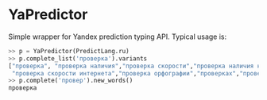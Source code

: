 YaPredictor
===========

Simple wrapper for Yandex prediction typing API.
Typical usage is:

```python
>> p = YaPredictor(PredictLang.ru)
>> p.complete_list('проверка').variants
["проверка", "проверка наличия","проверка скорости","проверка наличия номеров","проверка на",
 "проверка скорости интернета","проверка орфографии","проверках","проверка и","проверками","проверкам"]
>> p.complete('провер').new_words()
проверка
```
